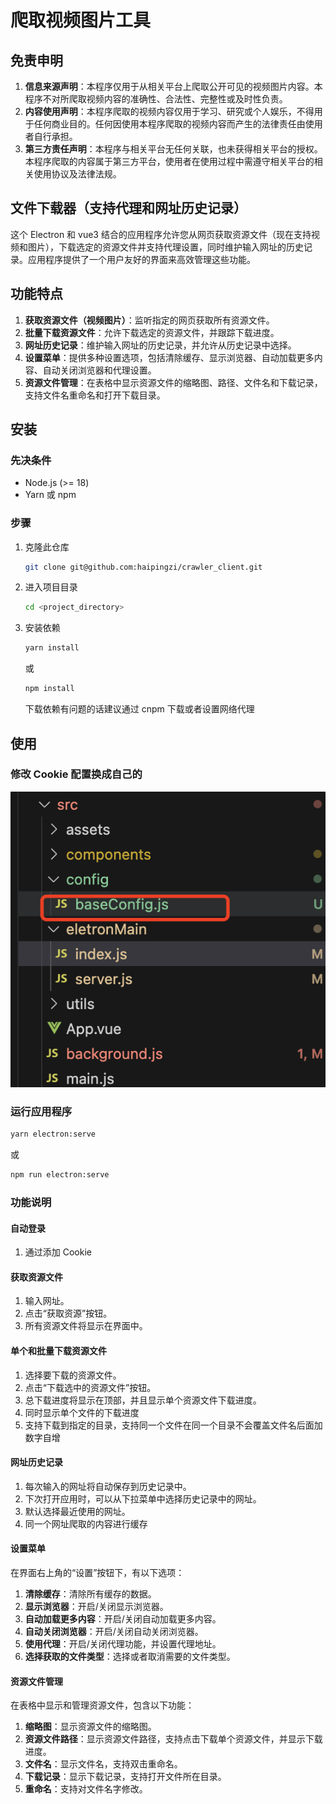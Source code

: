 # 爬取视频图片工具

## 免责申明

1. **信息来源声明**：本程序仅用于从相关平台上爬取公开可见的视频图片内容。本程序不对所爬取视频内容的准确性、合法性、完整性或及时性负责。
2. **内容使用声明**：本程序爬取的视频内容仅用于学习、研究或个人娱乐，不得用于任何商业目的。任何因使用本程序爬取的视频内容而产生的法律责任由使用者自行承担。
3. **第三方责任声明**：本程序与相关平台无任何关联，也未获得相关平台的授权。本程序爬取的内容属于第三方平台，使用者在使用过程中需遵守相关平台的相关使用协议及法律法规。

## 文件下载器（支持代理和网址历史记录）

这个 Electron 和 vue3 结合的应用程序允许您从网页获取资源文件（现在支持视频和图片），下载选定的资源文件并支持代理设置，同时维护输入网址的历史记录。应用程序提供了一个用户友好的界面来高效管理这些功能。

## 功能特点

1. **获取资源文件（视频图片）**：监听指定的网页获取所有资源文件。
2. **批量下载资源文件**：允许下载选定的资源文件，并跟踪下载进度。
3. **网址历史记录**：维护输入网址的历史记录，并允许从历史记录中选择。
4. **设置菜单**：提供多种设置选项，包括清除缓存、显示浏览器、自动加载更多内容、自动关闭浏览器和代理设置。
5. **资源文件管理**：在表格中显示资源文件的缩略图、路径、文件名和下载记录，支持文件名重命名和打开下载目录。

## 安装

### 先决条件

- Node.js (>= 18)
- Yarn 或 npm

### 步骤

1. 克隆此仓库
   ```bash
   git clone git@github.com:haipingzi/crawler_client.git
   ```
2. 进入项目目录
   ```bash
   cd <project_directory>
   ```
3. 安装依赖
   ```bash
   yarn install
   ```
   或
   ```bash
   npm install
   ```
   下载依赖有问题的话建议通过 cnpm 下载或者设置网络代理

## 使用

### 修改 Cookie 配置换成自己的

![alt text](image.png)

### 运行应用程序

```bash
yarn electron:serve
```

或

```bash
npm run electron:serve
```

### 功能说明

#### 自动登录

1. 通过添加 Cookie

#### 获取资源文件

1. 输入网址。
2. 点击“获取资源”按钮。
3. 所有资源文件将显示在界面中。

#### 单个和批量下载资源文件

1. 选择要下载的资源文件。
2. 点击“下载选中的资源文件”按钮。
3. 总下载进度将显示在顶部，并且显示单个资源文件下载进度。
4. 同时显示单个文件的下载进度
5. 支持下载到指定的目录，支持同一个文件在同一个目录不会覆盖文件名后面加数字自增

#### 网址历史记录

1. 每次输入的网址将自动保存到历史记录中。
2. 下次打开应用时，可以从下拉菜单中选择历史记录中的网址。
3. 默认选择最近使用的网址。
4. 同一个网址爬取的内容进行缓存

#### 设置菜单

在界面右上角的“设置”按钮下，有以下选项：

1. **清除缓存**：清除所有缓存的数据。
2. **显示浏览器**：开启/关闭显示浏览器。
3. **自动加载更多内容**：开启/关闭自动加载更多内容。
4. **自动关闭浏览器**：开启/关闭自动关闭浏览器。
5. **使用代理**：开启/关闭代理功能，并设置代理地址。
6. **选择获取的文件类型**：选择或者取消需要的文件类型。

#### 资源文件管理

在表格中显示和管理资源文件，包含以下功能：

1. **缩略图**：显示资源文件的缩略图。
2. **资源文件路径**：显示资源文件路径，支持点击下载单个资源文件，并显示下载进度。
3. **文件名**：显示文件名，支持双击重命名。
4. **下载记录**：显示下载记录，支持打开文件所在目录。
5. **重命名**：支持对文件名字修改。
